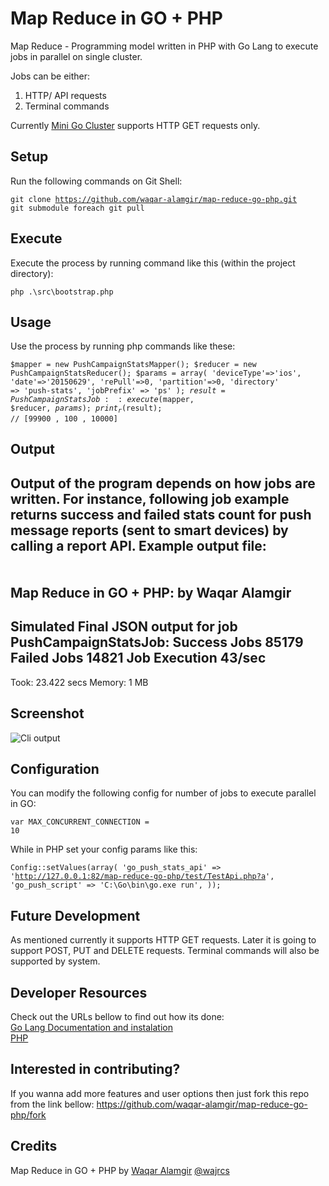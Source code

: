 # Map Reduce in GO + PHP
Map Reduce - Programming model written in PHP with Go Lang to execute jobs in parallel on single cluster.

Jobs can be either:<br/>
1. HTTP/ API requests<br/>
2. Terminal commands<br/>

Currently [Mini Go Cluster](https://github.com/waqar-alamgir/mini-go-cluster) supports HTTP GET requests only.


## Setup
Run the following commands on Git Shell:
<br/><pre><code>git clone https://github.com/waqar-alamgir/map-reduce-go-php.git
git submodule foreach git pull</code></pre>


## Execute
Execute the process by running command like this (within the project directory):
<br/><pre><code>php .\src\bootstrap.php</code></pre>


## Usage
Use the process by running php commands like these:
<br/><pre><code>$mapper = new PushCampaignStatsMapper();
$reducer = new PushCampaignStatsReducer();
$params = array(
    'deviceType'=>'ios',
    'date'=>'20150629',
    'rePull'=>0,
    'partition'=>0,
    'directory' => 'push-stats',
    'jobPrefix' => 'ps'
);
$result = PushCampaignStatsJob::execute($mapper, $reducer, $params);
print_r($result); // [99900 , 100 , 10000]</code></pre>


## Output
Output of the program depends on how jobs are written.
For instance, following job example returns success and failed stats count for push message reports (sent to smart devices) by calling a report API.
Example output file:
<br/><pre>
--------------------------------------------
Map Reduce in GO + PHP:
by Waqar Alamgir
--------------------------------------------
Simulated Final JSON output for job PushCampaignStatsJob:
Success Jobs  85179
Failed Jobs   14821
Job Execution 43/sec
--------------------------------------------
Took: 23.422 secs Memory: 1 MB
</pre>


## Screenshot
![Cli output](https://raw.github.com/waqar-alamgir/map-reduce-go-php/master/screenshot/image.png)


## Configuration
You can modify the following config for number of jobs to execute parallel in GO:
<br/><pre><code>var MAX_CONCURRENT_CONNECTION = 10</code></pre>

While in PHP set your config params like this:
<br/><pre><code>Config::setValues(array(
    'go_push_stats_api' => 'http://127.0.0.1:82/map-reduce-go-php/test/TestApi.php?a',
    'go_push_script' => 'C:\\Go\\bin\\go.exe run',
));</code></pre>


## Future Development
As mentioned currently it supports HTTP GET requests. Later it is going to support POST, PUT and DELETE requests.
Terminal commands will also be supported by system.


## Developer Resources
Check out the URLs bellow to find out how its done:<br/>
[Go Lang Documentation and instalation](http://golang.org/)<br/>
[PHP](http://php.net/)<br/>


## Interested in contributing?
If you wanna add more features and user options then just fork this repo from the link bellow:
https://github.com/waqar-alamgir/map-reduce-go-php/fork


## Credits
Map Reduce in GO + PHP by [Waqar Alamgir](http://waqaralamgir.tk) [@wajrcs](http://www.twitter.com/wajrcs)